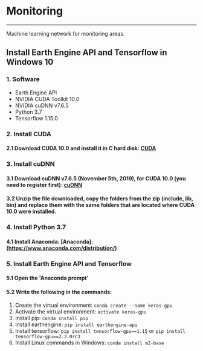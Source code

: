 # Monitoring
-------------

Machine learning network for monitoring areas.

## Install Earth Engine API and Tensorflow in Windows 10

### 1. Software

* Earth Engine API
* NVIDIA CUDA Toolkit 10.0
* NVIDIA cuDNN v7.6.5
* Python 3.7
* Tensorflow 1.15.0

### 2. Install CUDA

#### 2.1 Download CUDA 10.0 and install it in C hard disk: [CUDA](https://developer.nvidia.com/cuda-downloads)

### 3. Install cuDNN

#### 3.1 Download cuDNN v7.6.5 (November 5th, 2019), for CUDA 10.0 (you need to register first): [cuDNN](https://developer.nvidia.com/rdp/form/cudnn-download-survey)

#### 3.2 Unzip the file downloaded, copy the folders from the zip (include, lib, bin) and replace them with the same folders that are located where CUDA 10.0 were installed.

### 4. Install Python 3.7

#### 4.1 Install Anaconda: [Anaconda]:(https://www.anaconda.com/distribution/)

### 5. Install Earth Engine API and Tensorflow

#### 5.1 Open the 'Anaconda prompt'

#### 5.2 Write the following in the commands:
1. Create the virtual environment: `conda create --name keras-gpu`
2. Activate the virtual environment: `activate keras-gpu`
3. Install pip: `conda install pip`
4. Install earthengine: `pip install earthengine-api`
5. Install tensorflow: `pip install tensorflow-gpu==1.15` or `pip install tensorflow-gpu==2.2.0rc3`
6. Install Linux commands in Windows: `conda install m2-base`
